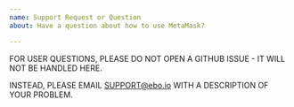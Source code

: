 ```yaml
---
name: Support Request or Question
about: Have a question about how to use MetaMask?

---
```


FOR USER QUESTIONS, PLEASE DO NOT OPEN A GITHUB ISSUE - IT WILL NOT BE HANDLED HERE.

INSTEAD, PLEASE EMAIL SUPPORT@ebo.io WITH A DESCRIPTION OF YOUR PROBLEM.
